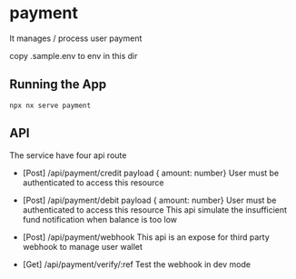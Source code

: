 # payment

It manages / process user payment

copy .sample.env to env in this dir

## Running the App

`npx nx serve payment`

## API 

The service have four api route

- [Post] /api/payment/credit 
    payload { amount: number}
    User must be authenticated to access this resource

- [Post] /api/payment/debit
    payload { amount: number}
    User must be authenticated to access this resource
    This api simulate the insufficient fund notification when balance is too low

- [Post] /api/payment/webhook
    This api is an expose for third party webhook to manage user wallet

- [Get] /api/payment/verify/:ref
    Test the webhook in dev mode